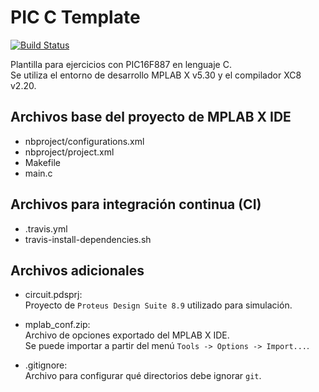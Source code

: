 # PIC C Template 

[![Build Status](https://travis-ci.org/nahueespinosa/pic_c_template.svg?branch=master)](https://travis-ci.org/nahueespinosa/pic_c_template)

Plantilla para ejercicios con PIC16F887 en lenguaje C.  
Se utiliza el entorno de desarrollo MPLAB X v5.30 y el compilador XC8 v2.20.

## Archivos base del proyecto de MPLAB X IDE

- nbproject/configurations.xml
- nbproject/project.xml
- Makefile
- main.c

## Archivos para integración continua (CI)

- .travis.yml
- travis-install-dependencies.sh

## Archivos adicionales

- circuit.pdsprj:  
    Proyecto de `Proteus Design Suite 8.9` utilizado para simulación.

- mplab_conf.zip:  
    Archivo de opciones exportado del MPLAB X IDE.  
    Se puede importar a partir del menú `Tools -> Options -> Import...`.

- .gitignore:  
    Archivo para configurar qué directorios debe ignorar `git`.